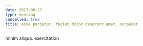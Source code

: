 ```yaml
---
date: 2017-08-27
type: meeting
cancelled: true
title: esse pariatur. fugiat dolor deserunt amet, occaecat
---
```

minim aliqua. exercitation